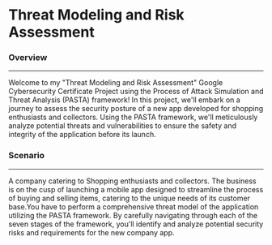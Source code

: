 # Threat Modeling and Risk Assessment
<h3>  Overview</h3>
<hr>
<p> Welcome to my "Threat Modeling and Risk Assessment" Google Cybersecurity Certificate  Project using the Process of Attack Simulation and Threat Analysis (PASTA) framework! In this project, we'll embark on a journey to assess the security posture of a new app developed for shopping enthusiasts and collectors. Using the PASTA framework, we'll meticulously analyze potential threats and vulnerabilities to ensure the safety and integrity of the application before its launch.</p>
<h3> Scenario</h3>
<hr>
<p> A company catering to Shopping enthusiasts and collectors. The business is on the cusp of launching a mobile app designed to streamline the process of buying and selling items, catering to the unique needs of its customer base.You have to  perform a comprehensive threat model of the application utilizing the PASTA framework. By carefully navigating through each of the seven stages of the framework, you'll identify and analyze potential security risks and requirements for the new company app. </p>
